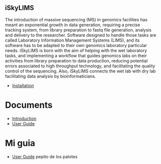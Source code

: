 iSkyLIMS 
------------
The introduction of massive sequencing (MS) in genomics facilities has meant an exponential growth in data generation, requiring a precise tracking system, from library preparation to fastq file generation, analysis and delivery to the researcher. Software designed to handle those tasks are called Laboratory Information Management Systems (LIMS), and its software has to be adapted to their own genomics laboratory particular needs. iSkyLIMS is born with the aim of helping with the wet laboratory tasks, and implementing a workflow that guides genomics labs on their activities from library preparation to data production, reducing potential errors associated to high throughput technology, and facilitating the quality control of the sequencing. Also, iSkyLIMS connects the wet lab with dry lab facilitating data analysis by bioinformaticians.


* [Installation](installation.md)

Documents
=========

* [Introduction](introduction.md)
* [User Guide](user_guide.md)

Mi guia
========
* [User Guide](user_guide.md)
pepito de los palotes

   


